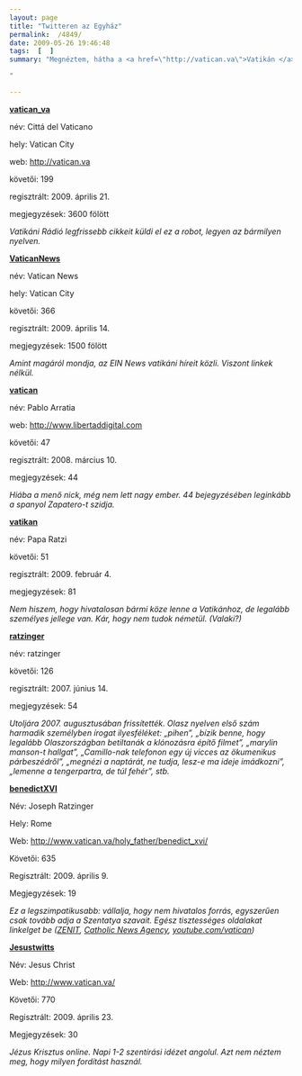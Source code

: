 ```yaml
---
layout: page
title: "Twitteren az Egyház"
permalink:  /4849/ 
date: 2009-05-26 19:46:48
tags:  [  ] 
summary: "Megnéztem, hátha a <a href=\"http://vatican.va\">Vatikán </a>vagy a Szentatya is fenn van a <a href=\"http://twitter.com\">twitteren</a>. Sok önjelölt vatikánt találtam, sőt magát Jézust Krisztust is.

"

---
```

  
<a href="http://twitter.com/vatican_va"><strong>vatican_va</strong></a>

név: Cittá del Vaticano

hely: Vatican City

web: http://vatican.va

követői: 199

regisztrált: 2009. április 21.

megjegyzések: 3600 fölött

<em>Vatikáni Rádió legfrissebb cikkeit küldi el ez a robot, legyen az bármilyen nyelven.</em>

<a href="http://twitter.com/VaticanNews"><strong>VaticanNews</strong></a>

név: Vatican News

hely: Vatican City

követői: 366

regisztrált: 2009. április 14.

megjegyzések: 1500 fölött

<em>Amint magáról mondja, az EIN News vatikáni híreit közli. Viszont linkek nélkül.</em>

<a href="http://twitter.com/vatican"><strong>vatican</strong></a>

név: Pablo Arratia

web: http://www.libertaddigital.com

követői: 47

regisztrált: 2008. március 10.

megjegyzések: 44

<em>Hiába a menő nick, még nem lett nagy ember. 44 bejegyzésében leginkább a spanyol Zapatero-t szidja.</em>

<a href="http://twitter.com/vatikan"><strong>vatikan</strong></a>

név: Papa Ratzi

követői: 51

regisztrált: 2009. február 4.

megjegyzések: 81

<em>Nem hiszem, hogy hivatalosan bármi köze lenne a Vatikánhoz, de legalább személyes jellege van. Kár, hogy nem tudok németül. (Valaki?)</em>

<a href="http://twitter.com/ratzinger"><strong>ratzinger</strong></a>

név: ratzinger

követői: 126

regisztrált: 2007. június 14.

megjegyzések: 54

<em>Utoljára 2007. augusztusában frissítették. Olasz nyelven első szám harmadik személyben írogat ilyesféléket: &bdquo;pihen&rdquo;, &bdquo;bízik benne, hogy legalább Olaszországban betiltanák a klónozásra építő filmet&rdquo;, &bdquo;marylin manson-t hallgat&rdquo;, &bdquo;Camillo-nak telefonon egy új vicces az ökumenikus párbeszédről&rdquo;, &bdquo;megnézi a naptárát, ne tudja, lesz-e ma ideje imádkozni&rdquo;, &bdquo;lemenne a tengerpartra, de túl fehér&rdquo;, stb.</em>

<a href="http://twitter.com/benedictXVI"><strong>benedictXVI</strong></a>

Név: Joseph Ratzinger

Hely: Rome

Web: http://www.vatican.va/holy_father/benedict_xvi/

Követői: 635

Regisztrált: 2009. április 9.

Megjegyzések: 19

<em>Ez a legszimpatikusabb: vállalja, hogy nem hivatalos forrás, egyszerűen csak tovább adja a Szentatya szavait. Egész tisztességes oldalakat linkelget be (<a href="http://zenit.org">ZENIT</a>, <a href="http://www.catholicnewsagency.com/">Catholic News Agency</a>, <a href="http://youtube.com/vatican">youtube.com/vatican</a>)</em>

<a href="http://twitter.com/Jesustwitts"><strong>Jesustwitts</strong></a>

Név: Jesus Christ

Web: http://www.vatican.va/ 

Követői: 770

Regisztrált: 2009. április 23.

Megjegyzések: 30

<em>Jézus Krisztus online. Napi 1-2 szentírási idézet angolul. Azt nem néztem meg, hogy milyen fordítást használ.</em>

&nbsp;

